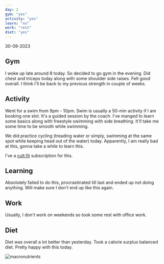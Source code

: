 ```yaml
---
day: 2
gym: "yes"
activity: "yes"
learn: "no"
work: "rest"
diet: "yes"
---
```


30-09-2023

## Gym

I woke up late around 8 today. So decided to go gym in the evening. Did chest and triceps today along with some shoulder side raises. Felt good overall. I think I'll be back to my previous strength in couple of weeks.

## Activity

Went for a swim from 9pm - 10pm. Swim is usually a 50-min activity if I am booking one slot. It's a guided session by the coach. I've manged to learn some basics along with freestyle swimming with side breathing. It'll take me some time to be smooth while swimming.

We did practice cycling (treading water or simply, swimming at the same spot while keeping head out of the water) today. Apparently, I am really bad at this, gonna take a while to learn this.

I've a [cult.fit](https://cult.fit) subscription for this.

## Learning

Absolutely failed to do this, procrastinated till last and ended up not doing anything. Will make sure I don't end up like this again.

## Work

Usually, I don't work on weekends so took some rest with office work.

## Diet

Diet was overall a lot better than yesterday. Took a calorie surplus balanced diet. Pretty happy with this today.

![macronutrients](/images/challenges/100-days/2.nutrition.jpg)
